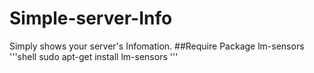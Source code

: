 # Simple-server-Info
Simply shows your server's Infomation.
##Require Package
lm-sensors
'''shell
sudo apt-get install lm-sensors
'''
